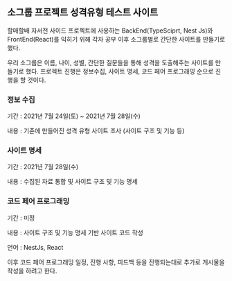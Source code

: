 ## 소그룹 프로젝트 성격유형 테스트 사이트

  할매할배 자서전 사이드 프로젝트에 사용하는 BackEnd(TypeSciprt, Nest Js)와 FrontEnd(React)를 익히기 위해 각자 공부 이후 소그룹별로 간단한 사이트를 만들기로 했다.

  우리 소그룹은 이름, 나이, 성별, 간단한 질문들을 통해 성격을 도출해주는 사이트를 만들기로 했다. 프로젝트 진행은 정보수집, 사이트 명세, 코드 페어 프로그래밍 순으로 진행을 할 것이다.

### 정보 수집

   기간 : 2021년 7월 24일(토) ~ 2021년 7월 28일(수)

   내용 : 기존에 만들어진 성격 유형 사이트 조사 (사이트 구조 및 기능 등)

### 사이트 명세

  기간 : 2021년 7월 28일(수)

  내용 : 수집된 자료 통합 및 사이트 구조 및 기능 명세

### 코드 페어 프로그래밍

  기간 : 미정

  내용 : 사이트 구조 및 기능 명세 기반 사이트 코드 작성

  언어 : NestJs, React

  이후 코드 페어 프로그래밍 일정, 진행 사항, 피드백 등을 진행되는대로 추가로 게시물을 작성을 하려고 한다.